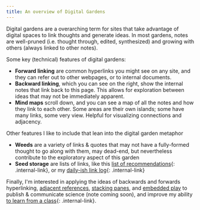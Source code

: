 ```yaml
---
title: An overview of Digital Gardens
---
```


Digital gardens are a overarching term for sites that take advantage of digital spaces to link thoughts and generate ideas. In most gardens, notes are well-pruned (i.e. thought through, edited, synthesized) and growing with others (always linked to other notes). 

Some key (technical) features of digital gardens:

+ **Forward linking** are common hyperlinks you might see on any site, and they can refer out to other webpages, or to internal documents.
+ **Backward linking**, which you can see on the right, show the internal notes that link back to this page. This allows for exploration between ideas that may not be immediately apparent.
+ **Mind maps** scroll down, and you can see a map of all the notes and how they link to each other. Some areas are their own islands; some have many links, some very view. Helpful for visualizing connections and adjacency.

Other features I like to include that lean into the digital garden metaphor

+ **Weeds** are a variety of links & quotes that may not have a fully-formed thought to go along with them, may dead-end, but nevertheless contribute to the exploratory aspect of this garden
+ **Seed storage** are lists of links, like this [list of recommendations](/linklist){: .internal-link}, or my [daily-ish link log](/lookedattoday){: .internal-link}

Finally, I'm interested in applying the ideas of backwards and forwards hyperlinking, [adjacent references](https://thecorrespondent.com/550/the-future-earth/690928670300-95b6d8db), [stacking panes](https://notes.andymatuschak.org/About_these_notes), and [embedded play](https://distill.pub/2020/communicating-with-interactive-articles/#making-systems-playful) to publish & communicate science (note coming soon), and improve my ability [to learn from a class](/race_ej_cc_seminar/syllabusrejcc){: .internal-link}.

